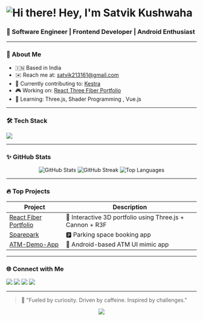 
# ![Hi there!](https://user-images.githubusercontent.com/18350557/176309783-0785949b-9127-417c-8b55-ab5a4333674e.gif) Hey, I'm Satvik Kushwaha

### 🚀 Software Engineer | Frontend Developer | Android Enthusiast

---

### 📍 About Me

* 🇮🇳 Based in India
* ✉️ Reach me at: [satvik213161@gmail.com](mailto:satvik213161@gmail.com)
* 🔨 Currently contributing to: [Kestra](https://github.com/kestra-io/kestra)
* 🎮 Working on: [React Three Fiber Portfolio](https://github.com/satvik2131/react-fiber-cannon-game)
* 🌱 Learning: Three.js, Shader Programming , Vue.js

---

### 🛠️ Tech Stack

<p align="left">
  <img src="https://skillicons.dev/icons?i=ts,js,react,nextjs,vue,html,css,tailwind,bootstrap,androidstudio,kotlin,dart,flutter,nodejs,express,mongodb,mysql,postgres,graphql,figma" />
</p>

---

### ✨ GitHub Stats

<p align="center">
  <img src="https://github-readme-stats.vercel.app/api?username=satvik2131&show_icons=true&count_private=true&theme=radical" alt="GitHub Stats"/>
  <img src="https://github-readme-streak-stats.herokuapp.com/?user=satvik2131&theme=radical" alt="GitHub Streak"/>
  <img src="https://github-readme-stats.vercel.app/api/top-langs/?username=satvik2131&layout=compact&theme=radical" alt="Top Languages"/>
</p>

---

### 🔥 Top Projects

| Project                                                                        | Description                                               |
| ------------------------------------------------------------------------------ | --------------------------------------------------------- |
| [React Fiber Portfolio](https://github.com/satvik2131/react-fiber-cannon-game) | 🚀 Interactive 3D portfolio using Three.js + Cannon + R3F |
| [Sparepark](https://github.com/satvik2131/Sparepark)                           | 🅿️ Parking space booking app                             |
| [ATM-Demo-App](https://github.com/satvik2131/Atm-Demo-App)                     | 🏧 Android-based ATM UI mimic app                         |

---

### 🌐 Connect with Me

<p align="left">
  <a href="https://twitter.com/SatvikKushwaha1" target="_blank"><img src="https://img.shields.io/twitter/follow/SatvikKushwaha1?style=social"/></a>
  <a href="https://github.com/satvik2131" target="_blank"><img src="https://img.shields.io/github/followers/satvik2131?style=social"/></a>
  <a href="https://linkedin.com/in/satvik-kushwaha-7b7b1811b" target="_blank"><img src="https://img.shields.io/badge/LinkedIn-blue?style=flat-square&logo=linkedin"/></a>
  <a href="https://discord.com/users/satvik213161" target="_blank"><img src="https://img.shields.io/badge/Discord-Satvik213161-7289da?style=flat-square&logo=discord"/></a>
</p>

---

> 💬 "Fueled by curiosity. Driven by caffeine. Inspired by challenges."

<p align="center">
  <img src="https://readme-typing-svg.herokuapp.com?font=Fira+Code&size=22&pause=1000&color=10B981&center=true&vCenter=true&width=435&lines=Always+building+cool+stuff...;Lover+of+clean+UIs+and+open+source;Frontend+%2B+Android+Engineer"/>
</p>
